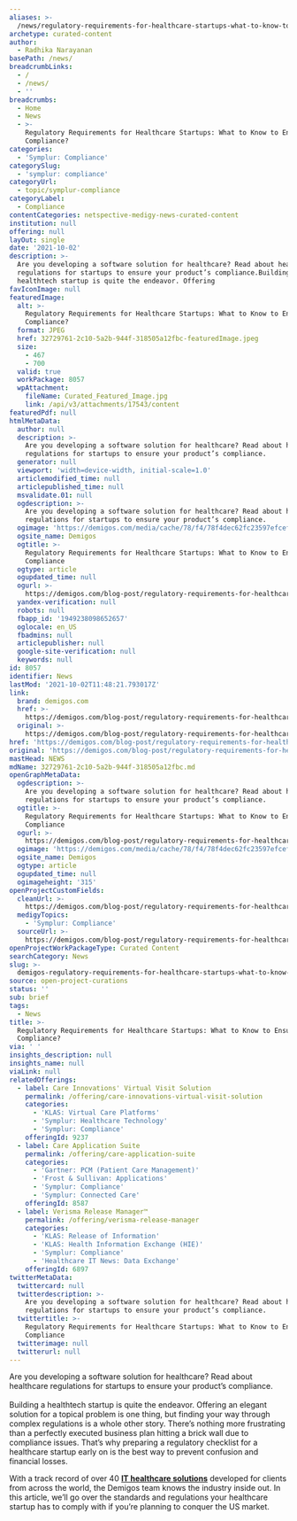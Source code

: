 ```yaml
---
aliases: >-
  /news/regulatory-requirements-for-healthcare-startups-what-to-know-to-ensure-compliance
archetype: curated-content
author:
  - Radhika Narayanan
basePath: /news/
breadcrumbLinks:
  - /
  - /news/
  - ''
breadcrumbs:
  - Home
  - News
  - >-
    Regulatory Requirements for Healthcare Startups: What to Know to Ensure
    Compliance?
categories:
  - 'Symplur: Compliance'
categorySlug:
  - 'symplur: compliance'
categoryUrl:
  - topic/symplur-compliance
categoryLabel:
  - Compliance
contentCategories: netspective-medigy-news-curated-content
institution: null
offering: null
layOut: single
date: '2021-10-02'
description: >-
  Are you developing a software solution for healthcare? Read about healthcare
  regulations for startups to ensure your product’s compliance.Building a
  healthtech startup is quite the endeavor. Offering 
favIconImage: null
featuredImage:
  alt: >-
    Regulatory Requirements for Healthcare Startups: What to Know to Ensure
    Compliance?
  format: JPEG
  href: 32729761-2c10-5a2b-944f-318505a12fbc-featuredImage.jpeg
  size:
    - 467
    - 700
  valid: true
  workPackage: 8057
  wpAttachment:
    fileName: Curated_Featured_Image.jpg
    link: /api/v3/attachments/17543/content
featuredPdf: null
htmlMetaData:
  author: null
  description: >-
    Are you developing a software solution for healthcare? Read about healthcare
    regulations for startups to ensure your product’s compliance.
  generator: null
  viewport: 'width=device-width, initial-scale=1.0'
  articlemodified_time: null
  articlepublished_time: null
  msvalidate.01: null
  ogdescription: >-
    Are you developing a software solution for healthcare? Read about healthcare
    regulations for startups to ensure your product’s compliance.
  ogimage: 'https://demigos.com/media/cache/78/f4/78f4dec62fc23597efcefe6b59889150.jpg'
  ogsite_name: Demigos
  ogtitle: >-
    Regulatory Requirements for Healthcare Startups: What to Know to Ensure
    Compliance
  ogtype: article
  ogupdated_time: null
  ogurl: >-
    https://demigos.com/blog-post/regulatory-requirements-for-healthcare-startups/
  yandex-verification: null
  robots: null
  fbapp_id: '1949238098652657'
  oglocale: en_US
  fbadmins: null
  articlepublisher: null
  google-site-verification: null
  keywords: null
id: 8057
identifier: News
lastMod: '2021-10-02T11:48:21.793017Z'
link:
  brand: demigos.com
  href: >-
    https://demigos.com/blog-post/regulatory-requirements-for-healthcare-startups/
  original: >-
    https://demigos.com/blog-post/regulatory-requirements-for-healthcare-startups/
href: 'https://demigos.com/blog-post/regulatory-requirements-for-healthcare-startups/'
original: 'https://demigos.com/blog-post/regulatory-requirements-for-healthcare-startups/'
mastHead: NEWS
mdName: 32729761-2c10-5a2b-944f-318505a12fbc.md
openGraphMetaData:
  ogdescription: >-
    Are you developing a software solution for healthcare? Read about healthcare
    regulations for startups to ensure your product’s compliance.
  ogtitle: >-
    Regulatory Requirements for Healthcare Startups: What to Know to Ensure
    Compliance
  ogurl: >-
    https://demigos.com/blog-post/regulatory-requirements-for-healthcare-startups/
  ogimage: 'https://demigos.com/media/cache/78/f4/78f4dec62fc23597efcefe6b59889150.jpg'
  ogsite_name: Demigos
  ogtype: article
  ogupdated_time: null
  ogimageheight: '315'
openProjectCustomFields:
  cleanUrl: >-
    https://demigos.com/blog-post/regulatory-requirements-for-healthcare-startups/
  medigyTopics:
    - 'Symplur: Compliance'
  sourceUrl: >-
    https://demigos.com/blog-post/regulatory-requirements-for-healthcare-startups/
openProjectWorkPackageType: Curated Content
searchCategory: News
slug: >-
  demigos-regulatory-requirements-for-healthcare-startups-what-to-know-to-ensure-compliance
source: open-project-curations
status: ''
sub: brief
tags:
  - News
title: >-
  Regulatory Requirements for Healthcare Startups: What to Know to Ensure
  Compliance?
via: ' '
insights_description: null
insights_name: null
viaLink: null
relatedOfferings:
  - label: Care Innovations' Virtual Visit Solution
    permalink: /offering/care-innovations-virtual-visit-solution
    categories:
      - 'KLAS: Virtual Care Platforms'
      - 'Symplur: Healthcare Technology'
      - 'Symplur: Compliance'
    offeringId: 9237
  - label: Care Application Suite
    permalink: /offering/care-application-suite
    categories:
      - 'Gartner: PCM (Patient Care Management)'
      - 'Frost & Sullivan: Applications'
      - 'Symplur: Compliance'
      - 'Symplur: Connected Care'
    offeringId: 8587
  - label: Verisma Release Manager™
    permalink: /offering/verisma-release-manager
    categories:
      - 'KLAS: Release of Information'
      - 'KLAS: Health Information Exchange (HIE)'
      - 'Symplur: Compliance'
      - 'Healthcare IT News: Data Exchange'
    offeringId: 6897
twitterMetaData:
  twittercard: null
  twitterdescription: >-
    Are you developing a software solution for healthcare? Read about healthcare
    regulations for startups to ensure your product’s compliance.
  twittertitle: >-
    Regulatory Requirements for Healthcare Startups: What to Know to Ensure
    Compliance
  twitterimage: null
  twitterurl: null
---
```

<p>Are you developing a software solution for healthcare? Read about healthcare regulations for startups to ensure your product’s compliance.<br><br>Building a healthtech startup is quite the endeavor. Offering an elegant solution for a topical problem is one thing, but finding your way through complex regulations is a whole other story. There’s nothing more frustrating than a perfectly executed business plan hitting a brick wall due to compliance issues. That’s why preparing a regulatory checklist for a healthcare startup early on is the best way to prevent confusion and financial losses.&nbsp;&nbsp;</p><p>With a track record of over 40 <a href="https://demigos.com/healthtech/"><strong>IT healthcare solutions</strong></a> developed for clients from across the world, the Demigos team knows the industry inside out. In this article, we’ll go over the standards and regulations your healthcare startup has to comply with if you’re planning to conquer the US market.&nbsp;</p>
